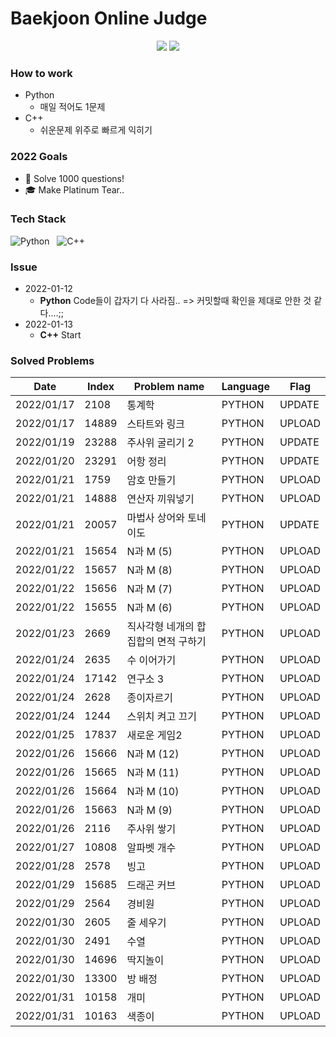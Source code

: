 # Baekjoon Online Judge

<p align="center">
  <img src="http://mazassumnida.wtf/api/v2/generate_badge?boj=tjdwlslrj"/>
  <img src="http://mazandi.herokuapp.com/api?handle=tjdwlslrj&theme=warm"/>
</p>

### How to work

- Python
  - 매일 적어도 1문제
- C++
  - 쉬운문제 위주로 빠르게 익히기


### 2022 Goals

- 💯 Solve 1000 questions!  
- 🎓 Make Platinum Tear..


### Tech Stack

![Python](https://img.shields.io/badge/Python-3766AB?style=flat-square&logo=Python&logoColor=white) &nbsp;
![C++](https://img.shields.io/badge/C++-3766AB?style=flat-square&logo=c%2B%2B&logoColor=white) &nbsp;

### Issue 

- 2022-01-12 
  - **Python** Code들이 갑자기 다 사라짐.. => 커밋할때 확인을 제대로 안한 것 같다....;;
- 2022-01-13
  - **C++** Start


### Solved Problems

| Date       | Index | Problem name |  Language  |  Flag  |
| ----- | ------------ | ---------- | ----------|  ----  |
|  2022/01/17  |  2108  |  통계학   |  PYTHON  |  UPDATE  |
|  2022/01/17  |  14889  |  스타트와 링크   |  PYTHON  |  UPLOAD  |
|  2022/01/19  |  23288  |  주사위 굴리기 2   |  PYTHON  |  UPDATE  |
|  2022/01/20  |  23291  |  어항 정리   |  PYTHON  |  UPDATE  |
|  2022/01/21  |  1759  |  암호 만들기   |  PYTHON  |  UPLOAD  |
|  2022/01/21  |  14888  |  연산자 끼워넣기   |  PYTHON  |  UPLOAD  |
|  2022/01/21  |  20057  |  마법사 상어와 토네이도   |  PYTHON  |  UPDATE  |
|  2022/01/21  |  15654  |  N과 M (5)   |  PYTHON  |  UPLOAD  |
|  2022/01/22  |  15657  |  N과 M (8)   |  PYTHON  |  UPLOAD  |
|  2022/01/22  |  15656  |  N과 M (7)   |  PYTHON  |  UPLOAD  |
|  2022/01/22  |  15655  |  N과 M (6)   |  PYTHON  |  UPLOAD  |
|  2022/01/23  |  2669  |  직사각형 네개의 합집합의 면적 구하기   |  PYTHON  |  UPLOAD  |
|  2022/01/24  |  2635  |  수 이어가기   |  PYTHON  |  UPLOAD  |
|  2022/01/24  |  17142  |  연구소 3   |  PYTHON  |  UPLOAD  |
|  2022/01/24  |  2628  |  종이자르기   |  PYTHON  |  UPLOAD  |
|  2022/01/24  |  1244  |  스위치 켜고 끄기   |  PYTHON  |  UPLOAD  |
|  2022/01/25  |  17837  |  새로운 게임2   |  PYTHON  |  UPLOAD  |
|  2022/01/26  |  15666  |  N과 M (12)   |  PYTHON  |  UPLOAD  |
|  2022/01/26  |  15665  |  N과 M (11)   |  PYTHON  |  UPLOAD  |
|  2022/01/26  |  15664  |  N과 M (10)   |  PYTHON  |  UPLOAD  |
|  2022/01/26  |  15663  |  N과 M (9)   |  PYTHON  |  UPLOAD  |
|  2022/01/26  |  2116  |  주사위 쌓기   |  PYTHON  |  UPLOAD  |
|  2022/01/27  |  10808  |  알파벳 개수   |  PYTHON  |  UPLOAD  |
|  2022/01/28  |  2578  |  빙고   |  PYTHON  |  UPLOAD  |
|  2022/01/29  |  15685  |  드래곤 커브   |  PYTHON  |  UPLOAD  |
|  2022/01/29  |  2564  |  경비원   |  PYTHON  |  UPLOAD  |
|  2022/01/30  |  2605  |  줄 세우기   |  PYTHON  |  UPLOAD  |
|  2022/01/30  |  2491  |  수열   |  PYTHON  |  UPLOAD  |
|  2022/01/30  |  14696  |  딱지놀이   |  PYTHON  |  UPLOAD  |
|  2022/01/30  |  13300  |  방 배정   |  PYTHON  |  UPLOAD  |
|  2022/01/31  |  10158  |  개미   |  PYTHON  |  UPLOAD  |
|  2022/01/31  |  10163  |  색종이   |  PYTHON  |  UPLOAD  |
